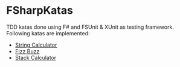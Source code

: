 # FSharpKatas
TDD katas done using F# and FSUnit & XUnit as testing framework.
Following katas are implemented:
 * [String Calculator](https://osherove.com/tdd-kata-1)
 * [Fizz Buzz](http://codingdojo.org/kata/FizzBuzz/)
 * [Stack Calculator](https://fsharpforfunandprofit.com/posts/stack-based-calculator/)
